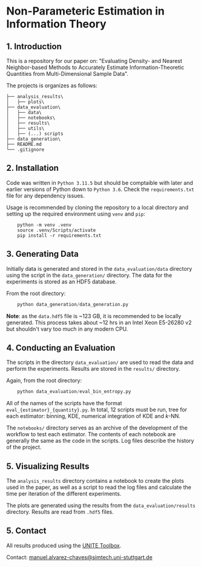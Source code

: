 # Non-Parameteric Estimation in Information Theory

## 1. Introduction

This is a repository for our paper on: "Evaluating Density- and Nearest Neighbor-based Methods to Accurately Estimate Information-Theoretic Quantities from Multi-Dimensional Sample Data".

The projects is organizes as follows:
```
├── analysis_results\
│   ├── plots\
├── data_evaluation\
│   ├── data\
│   ├── notebooks\
│   ├── results\
│   ├── utils\
│   ├── (...) scripts
├── data_generation\
├── README.md
└── .gitignore
```

## 2. Installation

Code was written in `Python 3.11.5` but should be comptaible with later and earlier versions of Python down to `Python 3.6`.  Check the `requirements.txt` file for any dependency issues.

Usage is recommended by cloning the repository to a local directory and setting up the required environment using `venv` and `pip`:

```shell
    python -m venv .venv
    source .venv/Scripts/activate
    pip install -r requirements.txt
```

## 3. Generating Data

Initially data is generated and stored in the `data_evaluation/data` directory using the script in the `data_generation/` directory. The data for the experiments is stored as an HDF5 database.

From the root directory:
```python
    python data_generation/data_generation.py
```
**Note**: as the `data.hdf5` file is  ~123 GB, it is recommended to be locally generated. This process takes about ~12 hrs in an Intel Xeon E5-26280 v2 but shouldn't vary too much in any modern CPU. 

## 4. Conducting an Evaluation

The scripts in the directory `data_evaluation/` are used to read the data and perform the experiments. Results are stored in the `results/` directory.

Again, from the root directory:
```python
    python data_evaluation/eval_bin_entropy.py
```

All of the names of the scripts have the format `eval_{estimator}_{quantity}.py`. In total, 12 scripts must be run, tree for each estimator: binning, KDE, numerical integration of KDE and *k*-NN.

The `notebooks/` directory serves as an archive of the development of the workflow to test each estimator. The contents of each notebook are generally the same as the code in the scripts. Log files describe the history of the project.

## 5. Visualizing Results

The `analysis_results` directory contains a notebook to create the plots used in the paper, as well as a script to read the log files and calculate the time per iteration of the different experiments.

The plots are generated using the results from the `data_evaluation/results` directory. Results are read from `.hdf5` files.

## 5. Contact

All results produced using the [UNITE Toolbox](https://github.com/manuel-alvarez-chaves/unite_toolbox).

Contact: [manuel.alvarez-chaves@simtech.uni-stuttgart.de](manuel.alvarez-chaves@simtech.uni-stuttgart.de)
